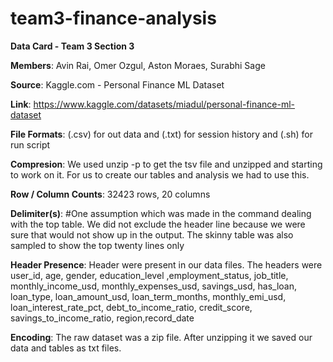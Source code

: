 # team3-finance-analysis

**Data Card  - Team 3 Section 3**

**Members**: Avin Rai, Omer Ozgul, Aston Moraes, Surabhi Sage

**Source**: Kaggle.com - Personal Finance ML Dataset

**Link**: https://www.kaggle.com/datasets/miadul/personal-finance-ml-dataset  

**File Formats**: (.csv) for out data and (.txt) for session history and (.sh) for run script

**Compresion**: We used unzip -p to get the tsv file and unzipped and starting to work on it. For us to create our tables and analysis we had to use this. 

**Row / Column Counts**: 32423 rows, 20 columns

**Delimiter(s)**: #One assumption which was made in the command dealing with the top table. We did not exclude the header line because we were sure that would not show up in the output. The skinny table was also sampled to show the top twenty lines only 

**Header Presence**: Header were present in our data files. The headers were user_id, age, gender, education_level ,employment_status, job_title, monthly_income_usd, monthly_expenses_usd, savings_usd, has_loan, loan_type, loan_amount_usd, loan_term_months, monthly_emi_usd, loan_interest_rate_pct, debt_to_income_ratio, credit_score, savings_to_income_ratio, region,record_date

**Encoding**: The raw dataset was a zip file. After unzipping it we saved our data and tables as txt files. 
